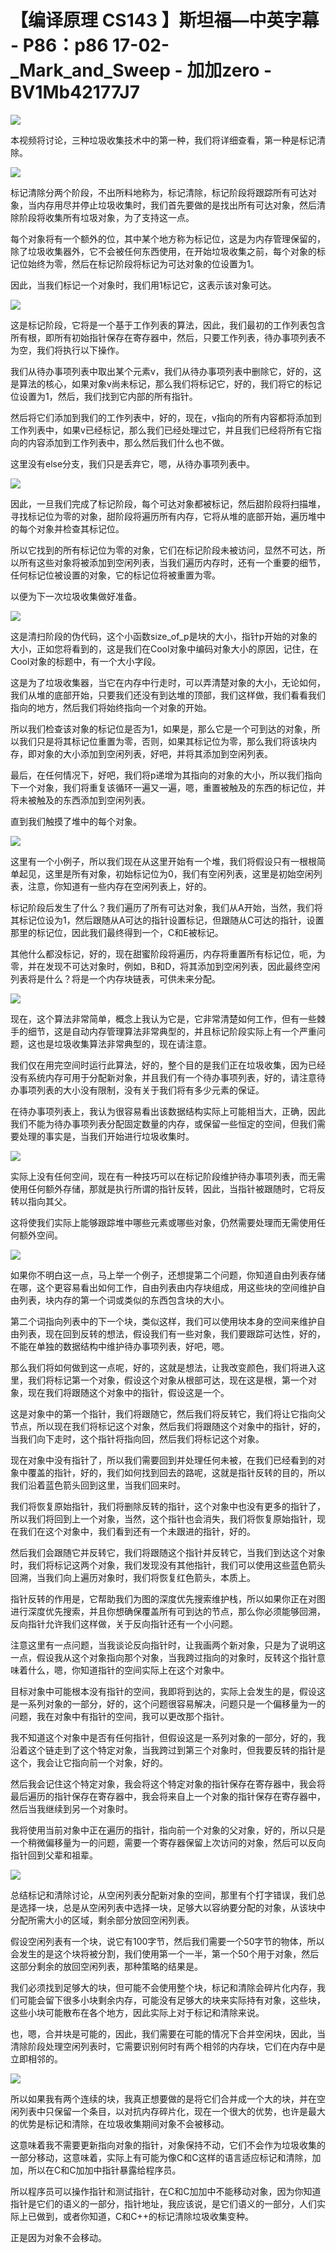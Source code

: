 # 【编译原理 CS143 】斯坦福—中英字幕 - P86：p86 17-02-_Mark_and_Sweep - 加加zero - BV1Mb42177J7

![](img/40010aba2f5d849af9915816a238ec60_0.png)

本视频将讨论，三种垃圾收集技术中的第一种，我们将详细查看，第一种是标记清除。

![](img/40010aba2f5d849af9915816a238ec60_2.png)

标记清除分两个阶段，不出所料地称为，标记清除，标记阶段将跟踪所有可达对象，当内存用尽并停止垃圾收集时，我们首先要做的是找出所有可达对象，然后清除阶段将收集所有垃圾对象，为了支持这一点。

每个对象将有一个额外的位，其中某个地方称为标记位，这是为内存管理保留的，除了垃圾收集器外，它不会被任何东西使用，在开始垃圾收集之前，每个对象的标记位始终为零，然后在标记阶段将标记为可达对象的位设置为1。

因此，当我们标记一个对象时，我们用1标记它，这表示该对象可达。

![](img/40010aba2f5d849af9915816a238ec60_4.png)

这是标记阶段，它将是一个基于工作列表的算法，因此，我们最初的工作列表包含所有根，即所有初始指针保存在寄存器中，然后，只要工作列表，待办事项列表不为空，我们将执行以下操作。

我们从待办事项列表中取出某个元素v，我们从待办事项列表中删除它，好的，这是算法的核心，如果对象v尚未标记，那么我们将标记它，好的，我们将它的标记位设置为1，然后，我们找到它内部的所有指针。

然后将它们添加到我们的工作列表中，好的，现在，v指向的所有内容都将添加到工作列表中，如果v已经标记，那么我们已经处理过它，并且我们已经将所有它指向的内容添加到工作列表中，那么然后我们什么也不做。

这里没有else分支，我们只是丢弃它，嗯，从待办事项列表中。

![](img/40010aba2f5d849af9915816a238ec60_6.png)

因此，一旦我们完成了标记阶段，每个可达对象都被标记，然后甜阶段将扫描堆，寻找标记位为零的对象，甜阶段将遍历所有内存，它将从堆的底部开始，遍历堆中的每个对象并检查其标记位。

所以它找到的所有标记位为零的对象，它们在标记阶段未被访问，显然不可达，所以所有这些对象将被添加到空闲列表，当我们遍历内存时，还有一个重要的细节，任何标记位被设置的对象，它的标记位将被重置为零。

以便为下一次垃圾收集做好准备。

![](img/40010aba2f5d849af9915816a238ec60_8.png)

这是清扫阶段的伪代码，这个小函数size_of_p是块的大小，指针p开始的对象的大小，正如您将看到的，这是我们在Cool对象中编码对象大小的原因，记住，在Cool对象的标题中，有一个大小字段。

这是为了垃圾收集器，当它在内存中行走时，可以弄清楚对象的大小，无论如何，我们从堆的底部开始，只要我们还没有到达堆的顶部，我们这样做，我们看看我们指向的地方，然后我们将始终指向一个对象的开始。

所以我们检查该对象的标记位是否为1，如果是，那么它是一个可到达的对象，所以我们只是将其标记位重置为零，否则，如果其标记位为零，那么我们将该块内存，即对象的大小添加到空闲列表，好吧，并将其添加到空闲列表。

最后，在任何情况下，好吧，我们将p递增为其指向的对象的大小，所以我们指向下一个对象，我们将重复该循环一遍又一遍，嗯，重置被触及的东西的标记位，并将未被触及的东西添加到空闲列表。

直到我们触摸了堆中的每个对象。

![](img/40010aba2f5d849af9915816a238ec60_10.png)

这里有一个小例子，所以我们现在从这里开始有一个堆，我们将假设只有一根根简单起见，这里是所有对象，初始标记位为0，我们有空闲列表，这里是初始空闲列表，注意，你知道有一些内存在空闲列表上，好的。

标记阶段后发生了什么？我们遍历了所有可达对象，我们从A开始，当然，我们将其标记位设为1，然后跟随从A可达的指针设置标记，但跟随从C可达的指针，设置那里的标记位，因此我们最终得到一个，C和E被标记。

其他什么都没标记，好的，现在甜蜜阶段将遍历，内存将重置所有标记位，呃，为零，并在发现不可达对象时，例如，B和D，将其添加到空闲列表，因此最终空闲列表将是什么？将是一个内存块链表，可供未来分配。



![](img/40010aba2f5d849af9915816a238ec60_12.png)

现在，这个算法非常简单，概念上我认为它是，它非常清楚如何工作，但有一些棘手的细节，这是自动内存管理算法非常典型的，并且标记阶段实际上有一个严重问题，这也是垃圾收集算法非常典型的，现在请注意。

我们仅在用完空间时运行此算法，好的，整个目的是我们正在垃圾收集，因为已经没有系统内存可用于分配新对象，并且我们有一个待办事项列表，好的，请注意待办事项列表的大小没有限制，没有关于我们将有多少元素的保证。

在待办事项列表上，我认为很容易看出该数据结构实际上可能相当大，正确，因此我们不能为待办事项列表分配固定数量的内存，或保留一些恒定的空间，但我们需要处理的事实是，当我们开始进行垃圾收集时。



![](img/40010aba2f5d849af9915816a238ec60_14.png)

实际上没有任何空间，现在有一种技巧可以在标记阶段维护待办事项列表，而无需使用任何额外存储，那就是执行所谓的指针反转，因此，当指针被跟随时，它将反转以指向其父。

这将使我们实际上能够跟踪堆中哪些元素或哪些对象，仍然需要处理而无需使用任何额外空间。

![](img/40010aba2f5d849af9915816a238ec60_16.png)

如果你不明白这一点，马上举一个例子，还想提第二个问题，你知道自由列表存储在哪，这个更容易看出如何工作，自由列表由内存块组成，用这些块的空间维护自由列表，块内存的第一个词或类似的东西包含块的大小。

第二个词指向列表中的下一个块，类似这样，我们可以使用块本身的空间来维护自由列表，现在回到反转的想法，假设我们有一些对象，我们要跟踪可达性，好的，不能在单独的数据结构中维护待办事项列表，好吧，嗯。

那么我们将如何做到这一点呢，好的，这就是想法，让我改变颜色，我们将进入这里，我们将标记第一个对象，假设这个对象从根部可达，现在这是根，第一个对象，现在我们将跟随这个对象中的指针，假设这是一个。

这是对象中的第一个指针，我们将跟随它，然后我们将反转它，我们将让它指向父节点，所以现在我们将标记这个对象，然后我们将跟随这个对象中的指针，好的，当我们向下走时，这个指针将指向回，然后我们将标记这个对象。

现在对象中没有指针了，所以我们需要回到并处理任何未被，在我们已经看到的对象中覆盖的指针，好的，我们如何找到回去的路呢，这就是指针反转的目的，所以我们沿着蓝色箭头回到这里，当我们回来时。

我们将恢复原始指针，我们将删除反转的指针，这个对象中也没有更多的指针了，所以我们将回到上一个对象，当然，这个指针也会消失，我们将恢复原始指针，现在我们在这个对象中，我们看到还有一个未跟进的指针，好的。

然后我们会跟随它并反转它，我们将跟随这个指针并反转它，当我们到达这个对象时，我们将标记这两个对象，我们发现没有其他指针，我们可以使用这些蓝色箭头回溯，当我们向上遍历对象时，我们将恢复红色箭头，本质上。

指针反转的作用是，它帮助我们为图的深度优先搜索维护栈，所以如果你正在对图进行深度优先搜索，并且你想确保覆盖所有可到达的节点，那么你必须能够回溯，反向指针允许我们这样做，关于反向指针还有一个小问题。

注意这里有一点问题，当我谈论反向指针时，让我画两个新对象，只是为了说明这一点，假设我从这个对象指向那个对象，当我跨过指向的对象时，反转这个指针意味着什么，嗯，你知道指针的空间实际上在这个对象中。

目标对象中可能根本没有指针的空间，我即将到达的，实际上会发生的是，假设这是一系列对象的一部分，好的，这个问题很容易解决，问题只是一个偏移量为一的问题，我在对象中有指针的空间，我可以更改那个指针。

我不知道这个对象中是否有任何指针，但假设这是一系列对象的一部分，好的，我沿着这个链走到了这个特定对象，当我跨过到第三个对象时，但我要反转的指针是这个，我会让它指向前一个对象，好的。

然后我会记住这个特定对象，我会将这个特定对象的指针保存在寄存器中，我会将最后遍历的指针保存在寄存器中，我会将来自上一个对象的指针保存在寄存器中，然后当我继续到另一个对象时。

我将使用当前对象中正在遍历的指针，指向前一个对象的父对象，好的，所以只是一个稍微偏移量为一的问题，需要一个寄存器保留上次访问的对象，然后可以反向指针回到父辈和祖辈。



![](img/40010aba2f5d849af9915816a238ec60_18.png)

总结标记和清除讨论，从空闲列表分配新对象的空间，那里有个打字错误，我们总是选择一块，总是从空闲列表中选择一块，足够大以容纳要分配的对象，从该块中分配所需大小的区域，剩余部分放回空闲列表。

假设空闲列表有一个块，说它有100字节，然后我们需要一个50字节的物体，所以会发生的是这个块将被分割，我们使用第一个一半，第一个50个用于对象，然后这部分剩余的放回空闲列表，那种策略的结果是。

我们必须找到足够大的块，但可能不会使用整个块，标记和清除会碎片化内存，我们可能会留下很多小块剩余内存，可能没有足够大的块来实际持有对象，这些块，这些小块可能散布在各个地方，因此实际上对于标记和清除来说。

也，嗯，合并块是可能的，因此，我们需要在可能的情况下合并空闲块，因此，当清除阶段处理空闲列表时，它需要识别何时有两个相邻的内存块，它们在内存中是立即相邻的。



![](img/40010aba2f5d849af9915816a238ec60_20.png)

所以如果我有两个连续的块，我真正想要做的是将它们合并成一个大的块，并在空闲列表中只保留一个条目，以对抗内存碎片化，现在一个很大的优势，也许是最大的优势是标记和清除，在垃圾收集期间对象不会被移动。

这意味着我不需要更新指向对象的指针，对象保持不动，它们不会作为垃圾收集的一部分移动，这意味着，实际上有可能为像C和C这样的语言适应标记和清除，加加，所以在C和C加加中指针暴露给程序员。

所以程序员可以操作指针和测试指针，在C和C加加中不能移动对象，因为你知道指针是它们的语义的一部分，指针地址，我应该说，是它们语义的一部分，人们实际上已做到，或者你知道，C和C++的标记清除垃圾收集变种。

正是因为对象不会移动。